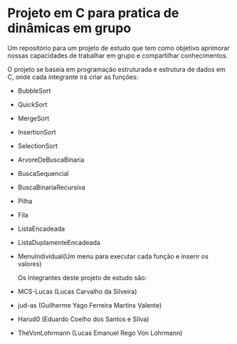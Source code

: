 # Projeto em C para pratica de dinâmicas em grupo

Um repositório para um projeto de estudo que tem como objetivo aprimorar nossas capacidades de trabalhar em grupo e compartilhar conhecimentos.

O projeto se baseia em programação estruturada e estrutura de dados em C, onde cada integrante irá criar as funções:
- BubbleSort
- QuickSort
- MergeSort
- InsertionSort
- SelectionSort
- ArvoreDeBuscaBinaria
- BuscaSequencial
- BuscaBinariaRecursiva
- Pilha
- Fila
- ListaEncadeada
- ListaDuplamenteEncadeada
- MenuIndividual(Um menu para executar cada função e inserir os valores)

  Os integrantes deste projeto de estudo são:

- MCS-Lucas (Lucas Carvalho da Silveira)
- jud-as (Guilherme Yago Ferreira Martins Valente)
- Harud0 (Eduardo Coelho dos Santos e Silva)
- TheVonLohrmann (Lucas Emanuel Rego Von Lohrmann)
